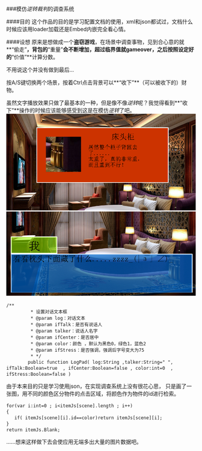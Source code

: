 ###模仿*逆转裁判*的调查系统


####目的
这个作品的目的是学习配置文档的使用，xml和json都试过，文档什么时候应该用loader加载还是Embed内嵌完全看心情。

####设想
原来是想做成一个**盗窃游戏**，在场景中调查事物，见到合心意的就**“偷走”**，背包的**“重量”**会不断增加，超过临界值就gameover，之后按照设定好的**“价值”**计算分数。

不用说这个并没有做到最后...

按A/S键切换两个场景，按着Ctrl点击背景可以**“收下”**（可以被收下的）财物。

虽然文字播放效果只做了最基本的一种，但是像不像*逆转*呢？我觉得看到**“收下”**操作的时候应该能够感受到这是在模仿*逆转*了吧。
<img src="https://raw.githubusercontent.com/CloudTsang/AS3Works/master/picture/gyakuten2.png"/>
<img src="https://raw.githubusercontent.com/CloudTsang/AS3Works/master/picture/gyakuten1.png"/>
```as3
/**
		 * 设置对话文本框
		 * @param log：对话文本
		 * @param ifTalk：是否有说话人
		 * @param talker：说话人名字
		 * @param ifCenter：是否居中
		 * @param color：颜色 ，默认为黑色0，绿色1，蓝色2
		 * @param ifStress：是否强调，强调后字号变大为75
		 * */
		public function LogPad( log:String ,talker:String=" ", ifTalk:Boolean=true  , ifCenter:Boolean=false , color:int=0  , ifStress:Boolean=false )
```


由于本来目的只是学习使用json，在实现调查系统上没有很花心思，
只是画了一张图，用不同的颜色区分物件的点击区域，将颜色作为物件的id进行检索。

```as3
for(var i:int=0 ; i<itemJs[scene].length ; i++)
{			
   if( itemJs[scene][i].id==color)return itemJs[scene][i];		
}
return itemJs.Blank;
```

......想来这样做下去会使应用无端多出大量的图片数据吧。
